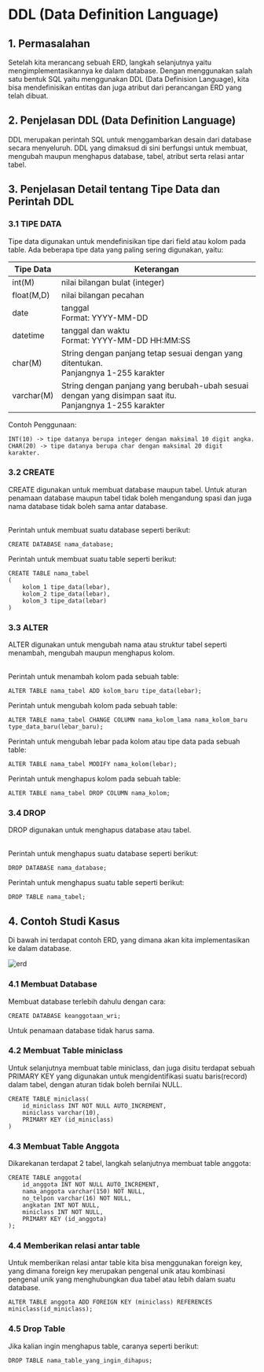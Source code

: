 # DDL (Data Definition Language)

## 1. Permasalahan

Setelah kita merancang sebuah ERD, langkah selanjutnya yaitu mengimplementasikannya ke dalam database. Dengan menggunakan salah satu bentuk SQL yaitu menggunakan DDL (Data Definision Language), kita bisa mendefinisikan entitas dan juga atribut dari perancangan ERD yang telah dibuat.  

## 2. Penjelasan DDL (Data Definition Language)

DDL merupakan perintah SQL untuk menggambarkan desain dari database secara menyeluruh. DDL yang dimaksud di sini berfungsi untuk membuat, mengubah maupun menghapus database, tabel, atribut serta relasi antar tabel.

## 3. Penjelasan Detail tentang Tipe Data dan Perintah DDL

### 3.1 TIPE DATA

Tipe data digunakan untuk mendefinisikan tipe dari field atau kolom pada table. Ada beberapa tipe data yang paling sering digunakan, yaitu:

| Tipe Data         | Keterangan                                                                                              |
|-------------------|---------------------------------------------------------------------------------------------------------|
| int(M)            | nilai bilangan bulat (integer)                                                                          |
| float(M,D)        | nilai bilangan pecahan                                                                                  |
| date              | tanggal <br /> Format: YYYY-MM-DD                                                                       |
| datetime          | tanggal dan waktu <br /> Format: YYYY-MM-DD HH:MM:SS                                                    |
| char(M)           | String dengan panjang tetap sesuai dengan yang ditentukan. <br /> Panjangnya 1-255 karakter             |
| varchar(M)        | String dengan panjang yang berubah-ubah sesuai dengan yang disimpan saat itu. <br /> Panjangnya 1-255 karakter |

Contoh Penggunaan:
```mysql
INT(10) -> tipe datanya berupa integer dengan maksimal 10 digit angka.
CHAR(20) -> tipe datanya berupa char dengan maksimal 20 digit karakter.
```

### 3.2 CREATE

CREATE digunakan untuk membuat database maupun tabel. 
Untuk aturan penamaan database maupun tabel tidak boleh mengandung spasi dan juga nama database tidak boleh sama antar database.

<br /> Perintah untuk membuat suatu database seperti berikut: 
```mysql
CREATE DATABASE nama_database;
```
Perintah untuk membuat suatu table seperti berikut: 

```mysql
CREATE TABLE nama_tabel
(
    kolom_1 tipe_data(lebar),
    kolom_2 tipe_data(lebar),
    kolom_3 tipe_data(lebar)
)
```


### 3.3 ALTER

ALTER digunakan untuk mengubah nama atau struktur tabel seperti menambah, mengubah maupun menghapus kolom.

<br />
Perintah untuk menambah kolom pada sebuah table:

```mysql
ALTER TABLE nama_tabel ADD kolom_baru tipe_data(lebar);
```
Perintah untuk mengubah kolom pada sebuah table:
```mysql
ALTER TABLE nama_tabel CHANGE COLUMN nama_kolom_lama nama_kolom_baru type_data_baru(lebar_baru);
```

Perintah untuk mengubah lebar pada kolom atau tipe data pada sebuah table:
```mysql
ALTER TABLE nama_tabel MODIFY nama_kolom(lebar);
```

Perintah untuk menghapus kolom pada sebuah table:
```mysql
ALTER TABLE nama_tabel DROP COLUMN nama_kolom;
```

### 3.4 DROP

DROP digunakan untuk menghapus database atau tabel.

<br /> Perintah untuk menghapus suatu database seperti berikut: 
```mysql
DROP DATABASE nama_database;
```
Perintah untuk menghapus suatu table seperti berikut: 

```mysql
DROP TABLE nama_tabel;
```
## 4. Contoh Studi Kasus

Di bawah ini terdapat contoh ERD, yang dimana akan kita implementasikan ke dalam database.

![erd](https://user-images.githubusercontent.com/48237280/152759887-38630db0-9785-40dd-9e4d-556726aa6ed6.png)
### 4.1 Membuat Database

Membuat database terlebih dahulu dengan cara:

```mysql
CREATE DATABASE keanggotaan_wri;
```
Untuk penamaan database tidak harus sama.

### 4.2 Membuat Table miniclass
Untuk selanjutnya membuat table miniclass, dan juga disitu terdapat sebuah PRIMARY KEY yang digunakan untuk mengidentifikasi suatu baris(record) dalam tabel, dengan aturan tidak boleh bernilai NULL.
```mysql
CREATE TABLE miniclass(
    id_miniclass INT NOT NULL AUTO_INCREMENT,
    miniclass varchar(10),
    PRIMARY KEY (id_miniclass)
)
```

### 4.3 Membuat Table Anggota
Dikarekanan terdapat 2 tabel, langkah selanjutnya membuat table anggota:
```mysql
CREATE TABLE anggota(
    id_anggota INT NOT NULL AUTO_INCREMENT,
    nama_anggota varchar(150) NOT NULL, 
    no_telpon varchar(16) NOT NULL,
    angkatan INT NOT NULL,
    miniclass INT NOT NULL,
    PRIMARY KEY (id_anggota)
);
```

### 4.4 Memberikan relasi antar table
Untuk memberikan relasi antar table kita bisa menggunakan foreign key, yang dimana foreign key merupakan pengenal unik atau kombinasi pengenal unik yang menghubungkan dua tabel atau lebih dalam suatu database.

```mysql
ALTER TABLE anggota ADD FOREIGN KEY (miniclass) REFERENCES miniclass(id_miniclass);
```

### 4.5 Drop Table
Jika kalian ingin menghapus table, caranya seperti berikut:
```mysql
DROP TABLE nama_table_yang_ingin_dihapus;
```
